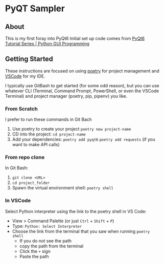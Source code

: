 # PyQT Sampler

## About
This is my first foray into PyQt6 Initial set up code comes from [PyQt6 Tutorial Series | Python GUI Programming](https://coderslegacy.com/python/pyqt6-create-basic-window/)

## Getting Started
These instructions are focused on using [poetry](https://python-poetry.org/) for project management and [VSCode](https://code.visualstudio.com/) for my IDE.

I typically use GitBash to get started (for some odd reason), but you can use whatever CLI (Terminal, Command Prompt, PowerShell, or even the VSCode Terminal) and project manager (poetry, pip, pipenv) you like.

### From Scratch
I prefer to run these commands in Git Bach
1. Use poetry to create your project `poetry new project-name`
2. CD into the project: `cd project-name`
3. Add your dependencies:
`poetry add pyqt6`
`poetry add requests` (if you want to make API calls)

### From repo clone
In Git Bash:
1. `git clone <URL>`
2. `cd project_folder`
3. Spawn the virtual environment shell: `poetry shell`

### In VSCode 
Select Python interpreter using the link to the poetry shell in VS
Code:

 * View > Command Palette (or just `Ctrl` + `Shift` + `P`)
 * Type: `Python: Select Interpreter`
 * Choose the link from the terminal that you saw when running
   `poetry shell`
   - If you do not see the path
   - copy the path from the terminal
   - Click the `+` sign
   - Paste the path




